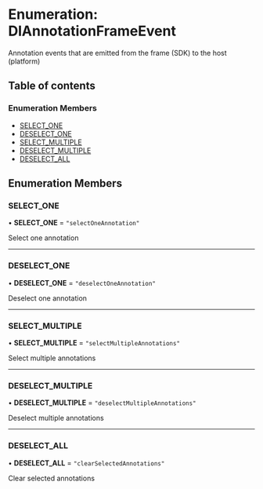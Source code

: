 # Enumeration: DlAnnotationFrameEvent

Annotation events that are emitted from the frame (SDK) to the host (platform)

## Table of contents

### Enumeration Members

- [SELECT\_ONE](DlAnnotationFrameEvent.md#select_one)
- [DESELECT\_ONE](DlAnnotationFrameEvent.md#deselect_one)
- [SELECT\_MULTIPLE](DlAnnotationFrameEvent.md#select_multiple)
- [DESELECT\_MULTIPLE](DlAnnotationFrameEvent.md#deselect_multiple)
- [DESELECT\_ALL](DlAnnotationFrameEvent.md#deselect_all)

## Enumeration Members

### SELECT\_ONE

• **SELECT\_ONE** = ``"selectOneAnnotation"``

Select one annotation

___

### DESELECT\_ONE

• **DESELECT\_ONE** = ``"deselectOneAnnotation"``

Deselect one annotation

___

### SELECT\_MULTIPLE

• **SELECT\_MULTIPLE** = ``"selectMultipleAnnotations"``

Select multiple annotations

___

### DESELECT\_MULTIPLE

• **DESELECT\_MULTIPLE** = ``"deselectMultipleAnnotations"``

Deselect multiple annotations

___

### DESELECT\_ALL

• **DESELECT\_ALL** = ``"clearSelectedAnnotations"``

Clear selected annotations
